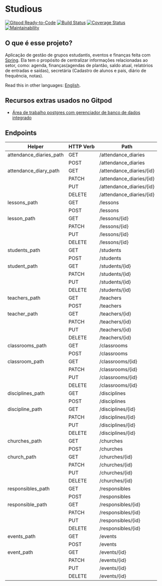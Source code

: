 # Studious

[![Gitpod Ready-to-Code](https://img.shields.io/badge/Gitpod-Ready--to--Code-blue?logo=gitpod)](https://gitpod.io/#https://github.com/guimatech/studious)
[![Build Status](https://travis-ci.com/guimatech/studious.svg?branch=main)](https://travis-ci.com/github/guimatech/studious)
[![Coverage Status](https://coveralls.io/repos/github/guimatech/studious/badge.svg?branch=main)](https://coveralls.io/github/guimatech/studious?branch=main)
[![Maintainability](https://api.codeclimate.com/v1/badges/f72405b36bba26af91d6/maintainability)](https://codeclimate.com/github/guimatech/studious/maintainability)

## O que é esse projeto?

Aplicação de gestão de grupos estudantis, eventos e finanças feita com [Spring](https://spring.io/).
Ela tem o propósito de centralizar informações relacionadas ao setor, como: agenda, finanças(agendas de plantão, saldo atual, relatórios de entradas e saídas), secretária (Cadastro de alunos e pais, diário de frequência, notas).

Read this in other languages: [English](README-en.md).

## Recursos extras usados no Gitpod

- [Área de trabalho postgres com gerenciador de banco de dados integrado](https://github.com/marcopeg/docker-images/tree/master/gitpod-workspace-postgres)

## Endpoints

| Helper                  | HTTP Verb | Path                     |
|-------------------------|-----------|--------------------------|
| attendance_diaries_path | GET       | /attendance_diaries      |
|                         | POST      | /attendance_diaries      |
| attendance_diary_path   | GET       | /attendance_diaries/{id} |
|                         | PATCH     | /attendance_diaries/{id} |
|                         | PUT       | /attendance_diaries/{id} |
|                         | DELETE    | /attendance_diaries/{id} |
| lessons_path            | GET       | /lessons                 |
|                         | POST      | /lessons                 |
| lesson_path             | GET       | /lessons/{id}            |
|                         | PATCH     | /lessons/{id}            |
|                         | PUT       | /lessons/{id}            |
|                         | DELETE    | /lessons/{id}            |
| students_path           | GET       | /students                |
|                         | POST      | /students                |
| student_path            | GET       | /students/{id}           |
|                         | PATCH     | /students/{id}           |
|                         | PUT       | /students/{id}           |
|                         | DELETE    | /students/{id}           |
| teachers_path           | GET       | /teachers                |
|                         | POST      | /teachers                |
| teacher_path            | GET       | /teachers/{id}           |
|                         | PATCH     | /teachers/{id}           |
|                         | PUT       | /teachers/{id}           |
|                         | DELETE    | /teachers/{id}           |
| classrooms_path         | GET       | /classrooms              |
|                         | POST      | /classrooms              |
| classroom_path          | GET       | /classrooms/{id}         |
|                         | PATCH     | /classrooms/{id}         |
|                         | PUT       | /classrooms/{id}         |
|                         | DELETE    | /classrooms/{id}         |
| disciplines_path        | GET       | /disciplines             |
|                         | POST      | /disciplines             |
| discipline_path         | GET       | /disciplines/{id}        |
|                         | PATCH     | /disciplines/{id}        |
|                         | PUT       | /disciplines/{id}        |
|                         | DELETE    | /disciplines/{id}        |
| churches_path           | GET       | /churches                |
|                         | POST      | /churches                |
| church_path             | GET       | /churches/{id}           |
|                         | PATCH     | /churches/{id}           |
|                         | PUT       | /churches/{id}           |
|                         | DELETE    | /churches/{id}           |
| responsibles_path       | GET       | /responsibles            |
|                         | POST      | /responsibles            |
| responsible_path        | GET       | /responsibles/{id}       |
|                         | PATCH     | /responsibles/{id}       |
|                         | PUT       | /responsibles/{id}       |
|                         | DELETE    | /responsibles/{id}       |
| events_path             | GET       | /events                  |
|                         | POST      | /events                  |
| event_path              | GET       | /events/{id}             |
|                         | PATCH     | /events/{id}             |
|                         | PUT       | /events/{id}             |
|                         | DELETE    | /events/{id}             |